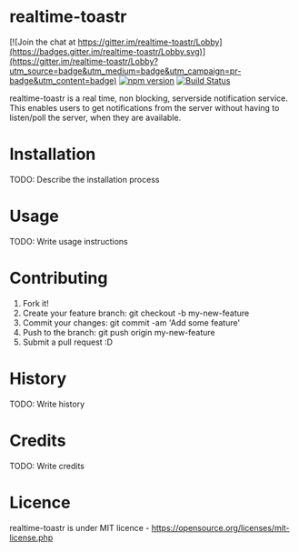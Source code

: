# realtime-toastr

[![Join the chat at https://gitter.im/realtime-toastr/Lobby](https://badges.gitter.im/realtime-toastr/Lobby.svg)](https://gitter.im/realtime-toastr/Lobby?utm_source=badge&utm_medium=badge&utm_campaign=pr-badge&utm_content=badge)
[![npm version](https://badge.fury.io/js/realtime-toastr.svg)](https://badge.fury.io/js/realtime-toastr)
[![Build Status](https://travis-ci.org/99xt/realtime-toastr.svg?branch=master)](https://travis-ci.org/99xt/realtime-toastr)

realtime-toastr is a real time, non blocking, serverside notification service. This enables users to get notifications from the server without having to listen/poll the server, when they are available.

# Installation

TODO: Describe the installation process

# Usage

TODO: Write usage instructions

# Contributing

1. Fork it!
2. Create your feature branch: git checkout -b my-new-feature
3. Commit your changes: git commit -am 'Add some feature'
4. Push to the branch: git push origin my-new-feature
5. Submit a pull request :D

# History

TODO: Write history

# Credits

TODO: Write credits

# Licence

realtime-toastr is under MIT licence - https://opensource.org/licenses/mit-license.php
